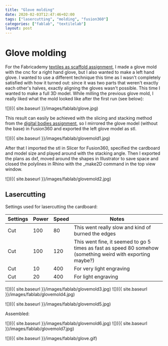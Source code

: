 ```yaml
---
title: "Glove molding"
date: 2020-02-03T12:47:46+02:00
tags: ["lasercutting", "molding", "fusion360"]
categories: ["fablab", "textilelab"]
layout: post
---
```


# Glove molding
For the Fabricademy [textiles as scaffold assignment](https://v0ss3n.github.io/documentation/textilelab/fabricademy/2019/11/19/textiles-as-scaffold.html), I made a glove mold with the cnc for a right hand glove, but I also wanted to make a left hand glove. I wanted to use a different technique this time as I wasn't completely satisfied with how it turned out: since it was two parts that weren't exactly each other's halves, exactly aligning the gloves wasn't possible. This time I wanted to make a full 3D model. While milling the previous glove mold, I really liked what the mold looked like after the first run (see below):

![]({{ site.baseurl }}/images/fablab/glove.jpg)

This result can easily be achieved with the slicing and stacking method from the [digital bodies assignment](https://v0ss3n.github.io/documentation/textilelab/fabricademy/2019/10/01/digital-bodies.html), so I mirrored the glove model (without the base) in Fusion360 and exported the left glove model as stl. 

![]({{ site.baseurl }}/images/fablab/glovemold1.jpg)

After that I imported the stl in Slicer for Fusion360, specified the cardboard and model size and played around with the stacking angle. Then I exported the plans as dxf, moved around the shapes in Illustrator to save space and closed the polylines in Rhino with the _make2D command in the top view window. 

![]({{ site.baseurl }}/images/fablab/glovemold2.jpg)

## Lasercutting
Settings used for lasercutting the cardboard:

Settings | Power | Speed | Notes
--- | --- | --- | ---
Cut | 100 | 80 | This went really slow and kind of burned the edges
Cut | 100 | 120 | This went fine, it seemed to go 5 times as fast as speed 80 somehow (something weird with exporting maybe?)
Cut | 10 | 400 | For very light engraving
Cut | 20 | 400 | For light engraving

<div markdown="1" class="row-2">
![]({{ site.baseurl }}/images/fablab/glovemold3.jpg)
![]({{ site.baseurl }}/images/fablab/glovemold4.jpg)
</div>

![]({{ site.baseurl }}/images/fablab/glovemold5.jpg)

Assembled:

<div markdown="1" class="row-2">
![]({{ site.baseurl }}/images/fablab/glovemold6.jpg)
![]({{ site.baseurl }}/images/fablab/glovemold7.jpg)
</div>

![]({{ site.baseurl }}/images/fablab/glove.gif)
